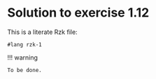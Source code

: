 # Solution to exercise 1.12

This is a literate Rzk file:

```rzk
#lang rzk-1
```

!!! warning

    To be done.
